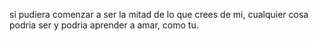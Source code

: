 si pudiera comenzar a ser la mitad de lo que crees de mi, cualquier cosa podria ser y podria aprender a amar, como tu.


